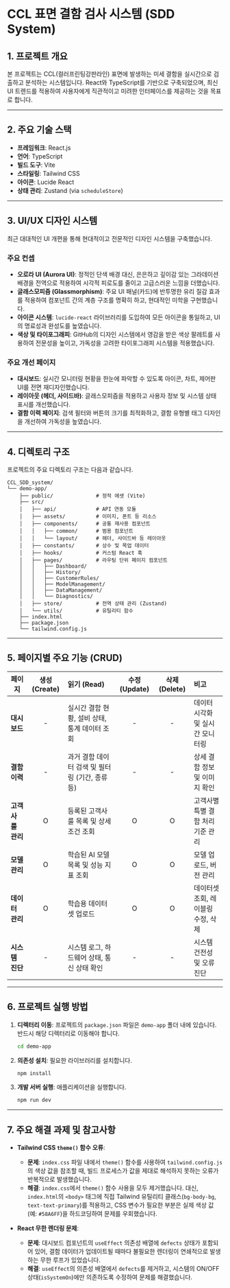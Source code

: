 # CCL 표면 결함 검사 시스템 (SDD System)

## 1. 프로젝트 개요

본 프로젝트는 CCL(컬러프린팅강판라인) 표면에 발생하는 미세 결함을 실시간으로 검출하고 분석하는 시스템입니다. React와 TypeScript를 기반으로 구축되었으며, 최신 UI 트렌드를 적용하여 사용자에게 직관적이고 미려한 인터페이스를 제공하는 것을 목표로 합니다.

---

## 2. 주요 기술 스택

-   **프레임워크**: React.js
-   **언어**: TypeScript
-   **빌드 도구**: Vite
-   **스타일링**: Tailwind CSS
-   **아이콘**: Lucide React
-   **상태 관리**: Zustand (via `scheduleStore`)

---

## 3. UI/UX 디자인 시스템

최근 대대적인 UI 개편을 통해 현대적이고 전문적인 디자인 시스템을 구축했습니다.

### 주요 컨셉
-   **오로라 UI (Aurora UI)**: 정적인 단색 배경 대신, 은은하고 깊이감 있는 그라데이션 배경을 전역으로 적용하여 시각적 피로도를 줄이고 고급스러운 느낌을 더했습니다.
-   **글래스모피즘 (Glassmorphism)**: 주요 UI 패널(카드)에 반투명한 유리 질감 효과를 적용하여 컴포넌트 간의 계층 구조를 명확히 하고, 현대적인 미학을 구현했습니다.
-   **아이콘 시스템**: `lucide-react` 라이브러리를 도입하여 모든 아이콘을 통일하고, UI의 명료성과 완성도를 높였습니다.
-   **색상 및 타이포그래피**: GitHub의 디자인 시스템에서 영감을 받은 색상 팔레트를 사용하여 전문성을 높이고, 가독성을 고려한 타이포그래피 시스템을 적용했습니다.

### 주요 개선 페이지
-   **대시보드**: 실시간 모니터링 현황을 한눈에 파악할 수 있도록 아이콘, 차트, 제어판 UI를 전면 재디자인했습니다.
-   **레이아웃 (헤더, 사이드바)**: 글래스모피즘을 적용하고 사용자 정보 및 시스템 상태 표시를 개선했습니다.
-   **결함 이력 페이지**: 검색 필터와 버튼의 크기를 최적화하고, 결함 유형별 태그 디자인을 개선하여 가독성을 높였습니다.

---

## 4. 디렉토리 구조

프로젝트의 주요 디렉토리 구조는 다음과 같습니다.

```
CCL_SDD_system/
└── demo-app/
    ├── public/              # 정적 에셋 (Vite)
    ├── src/
    │   ├── api/             # API 연동 모듈
    │   ├── assets/          # 이미지, 폰트 등 리소스
    │   ├── components/      # 공통 재사용 컴포넌트
    │   │   ├── common/      # 범용 컴포넌트
    │   │   └── layout/      # 헤더, 사이드바 등 레이아웃
    │   ├── constants/       # 상수 및 목업 데이터
    │   ├── hooks/           # 커스텀 React 훅
    │   ├── pages/           # 라우팅 단위 페이지 컴포넌트
    │   │   ├── Dashboard/
    │   │   ├── History/
    │   │   ├── CustomerRules/
    │   │   ├── ModelManagement/
    │   │   ├── DataManagement/
    │   │   └── Diagnostics/
    │   ├── store/           # 전역 상태 관리 (Zustand)
    │   └── utils/           # 유틸리티 함수
    ├── index.html
    ├── package.json
    └── tailwind.config.js
```

---

## 5. 페이지별 주요 기능 (CRUD)

| 페이지             | 생성 (Create) | 읽기 (Read)                                   | 수정 (Update) | 삭제 (Delete) | 비고                               |
| ------------------ | :-----------: | :-------------------------------------------- | :-----------: | :-----------: | :--------------------------------- |
| **대시보드**       |       -       | 실시간 결함 현황, 설비 상태, 통계 데이터 조회 |       -       |       -       | 데이터 시각화 및 실시간 모니터링   |
| **결함 이력**      |       -       | 과거 결함 데이터 검색 및 필터링 (기간, 종류 등) |       -       |       -       | 상세 결함 정보 및 이미지 확인      |
| **고객사 룰 관리** |     O     | 등록된 고객사 룰 목록 및 상세 조건 조회       |     O     |     O     | 고객사별 특별 결함 처리 기준 관리  |
| **모델 관리**      |     O     | 학습된 AI 모델 목록 및 성능 지표 조회         |     O     |     O     | 모델 업로드, 버전 관리             |
| **데이터 관리**    |     O     | 학습용 데이터셋 업로드                        |     O     |     O     | 데이터셋 조회, 레이블링 수정, 삭제 |
| **시스템 진단**    |       -       | 시스템 로그, 하드웨어 상태, 통신 상태 확인    |       -       |       -       | 시스템 건전성 및 오류 진단         |

---

## 6. 프로젝트 실행 방법

1.  **디렉터리 이동**:
    프로젝트의 `package.json` 파일은 `demo-app` 폴더 내에 있습니다. 반드시 해당 디렉터리로 이동해야 합니다.
    ```bash
    cd demo-app
    ```

2.  **의존성 설치**:
    필요한 라이브러리를 설치합니다.
    ```bash
    npm install
    ```

3.  **개발 서버 실행**:
    애플리케이션을 실행합니다.
    ```bash
    npm run dev
    ```

---

## 7. 주요 해결 과제 및 참고사항

-   **Tailwind CSS `theme()` 함수 오류**:
    -   **문제**: `index.css` 파일 내에서 `theme()` 함수를 사용하여 `tailwind.config.js`의 색상 값을 참조할 때, 빌드 프로세스가 값을 제대로 해석하지 못하는 오류가 반복적으로 발생했습니다.
    -   **해결**: `index.css`에서 `theme()` 함수 사용을 모두 제거했습니다. 대신, `index.html`의 `<body>` 태그에 직접 Tailwind 유틸리티 클래스(`bg-body-bg`, `text-text-primary`)를 적용하고, CSS 변수가 필요한 부분은 실제 색상 값(예: `#58A6FF`)을 하드코딩하여 문제를 우회했습니다.

-   **React 무한 렌더링 문제**:
    -   **문제**: 대시보드 컴포넌트의 `useEffect` 의존성 배열에 `defects` 상태가 포함되어 있어, 결함 데이터가 업데이트될 때마다 불필요한 렌더링이 연쇄적으로 발생하는 무한 루프가 있었습니다.
    -   **해결**: `useEffect`의 의존성 배열에서 `defects`를 제거하고, 시스템의 ON/OFF 상태(`isSystemOn`)에만 의존하도록 수정하여 문제를 해결했습니다. 